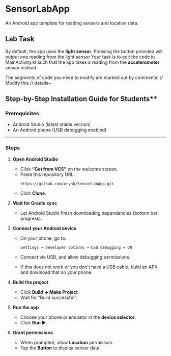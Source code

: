 # SensorLabApp

An Android app template for reading sensors and location data.

## Lab Task
By default, the app uses the **light sensor**.  Pressing the button provided will output one reading from the light sensor
Your task is to edit the code in MainActivity.kt such that the app takes a reading from the **accelerometer** sensor instead.

The segments of code you need to modify are marked out by comments:
 // Modify this
 // details~

 ## Step-by-Step Installation Guide for Students**

### **Prerequisites**
- Android Studio (latest stable version)
- An Android phone (USB debugging enabled)

---

### **Steps**

1. **Open Android Studio**
   - Click **“Get from VCS”** on the welcome screen.
   - Paste this repository URL:
     ```
     https://github.com/urynb/SensorLabApp.git
     ```
   - Click **Clone**.

2. **Wait for Gradle sync**
   - Let Android Studio finish downloading dependencies (bottom bar progress).

3. **Connect your Android device**
   - On your phone, go to:
     ```
     Settings → Developer options → USB debugging → ON
     ```
   - Connect via USB, and allow debugging permissions.
  
    - If this does not work or you don't have a USB cable, build an APK and download that on your phone.

4. **Build the project**
   - Click **Build → Make Project**   
   - Wait for “Build successful”.

5. **Run the app**
   - Choose your phone or emulator in the **device selector**.
   - Click **Run ▶️**.

6. **Grant permissions**
   - When prompted, allow **Location** permission.
   - Tap the **Button** to display sensor data.

